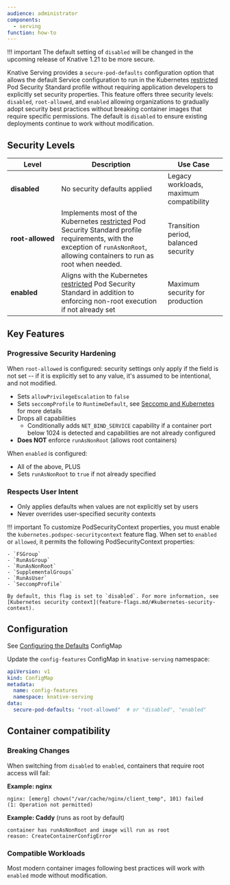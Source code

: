 ```yaml
---
audience: administrator
components:
  - serving
function: how-to
---
```


!!! important
    The default setting of `disabled` will be changed in the upcoming release of Knative 1.21 to be more secure.

Knative Serving provides a `secure-pod-defaults` configuration option that  allows the default Service configuration to run in the Kubernetes [restricted](https://kubernetes.io/docs/concepts/security/pod-security-standards/#restricted) Pod Security Standard profile without requiring application developers to explicitly set security properties. This feature offers three security levels: `disabled`, `root-allowed`, and `enabled` allowing organizations to gradually adopt security best practices without breaking container images that require specific permissions. The default is `disabled` to ensure existing deployments continue to work without modification.


## Security Levels

| Level | Description | Use Case |
|-------|-------------|----------|
| **disabled** | No security defaults applied | Legacy workloads, maximum compatibility |
| <span style="white-space:nowrap;">**root-allowed**</span> | Implements most of the Kubernetes [restricted](https://kubernetes.io/docs/concepts/security/pod-security-standards/#restricted) Pod Security Standard profile requirements, with the exception of `runAsNonRoot`, allowing containers to run as root when needed. | Transition period, balanced security |
| **enabled** | Aligns with the Kubernetes [restricted](https://kubernetes.io/docs/concepts/security/pod-security-standards/#restricted) Pod Security Standard in addition to enforcing non-root execution if not already set | Maximum security for production |

## Key Features

### Progressive Security Hardening
When `root-allowed` is configured:
security settings only apply if the field is not set -- if it is explicitly set to any value, it's assumed to be intentional, and not modified.
- Sets `allowPrivilegeEscalation` to `false`
- Sets `seccompProfile` to `RuntimeDefault`, see [Seccomp and Kubernetes](https://kubernetes.io/docs/reference/node/seccomp/) for more details
- Drops all capabilities
  - Conditionally adds `NET_BIND_SERVICE` capability if a container port below 1024 is detected and capabilities are not already configured
- **Does NOT** enforce `runAsNonRoot` (allows root containers)

When `enabled` is configured:

- All of the above, PLUS
- Sets `runAsNonRoot` to `true` if not already specified

### Respects User Intent
- Only applies defaults when values are not explicitly set by users
- Never overrides user-specified security contexts

!!! important
    To customize PodSecurityContext properties, you must enable the `kubernetes.podspec-securitycontext` feature flag. When set to `enabled` or `allowed`, it permits the following PodSecurityContext properties:
    
    - `FSGroup`
    - `RunAsGroup`
    - `RunAsNonRoot`
    - `SupplementalGroups`
    - `RunAsUser`
    - `SeccompProfile`
    
    By default, this flag is set to `disabled`. For more information, see [Kubernetes security context](feature-flags.md/#kubernetes-security-context).

## Configuration

See [Configuring the Defaults](config-defaults.md) ConfigMap

Update the `config-features` ConfigMap in `knative-serving` namespace:

```yaml
apiVersion: v1
kind: ConfigMap
metadata:
  name: config-features
  namespace: knative-serving
data:
  secure-pod-defaults: "root-allowed"  # or "disabled", "enabled"
```

## Container compatibility

### Breaking Changes
When switching from `disabled` to `enabled`, containers that require root access will fail:

**Example: nginx**
```
nginx: [emerg] chown("/var/cache/nginx/client_temp", 101) failed 
(1: Operation not permitted)
```

**Example: Caddy** (runs as root by default)
```
container has runAsNonRoot and image will run as root
reason: CreateContainerConfigError
```

### Compatible Workloads
Most modern container images following best practices will work with `enabled` mode without modification.
